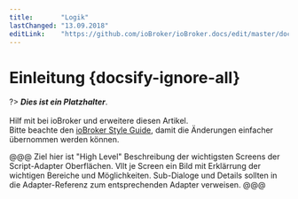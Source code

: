 ```yaml
---
title:       "Logik"
lastChanged: "13.09.2018"
editLink:    "https://github.com/ioBroker/ioBroker.docs/edit/master/docs/logic/README.md"
---
```


# Einleitung {docsify-ignore-all}

?> ***Dies ist ein Platzhalter***.
   <br><br>
   Hilf mit bei ioBroker und erweitere diesen Artikel.  
   Bitte beachte den [ioBroker Style Guide](community/styleguidedoc),
   damit die Änderungen einfacher übernommen werden können.

   @@@
   Ziel hier ist "High Level" Beschreibung der wichtigsten Screens der Script-Adapter Oberflächen. Vllt je Screen ein Bild mit Erklärrung der wichtigen Bereiche und Möglichkeiten.
   Sub-Dialoge und Details sollten in die Adapter-Referenz zum entsprechenden Adapter verweisen.
   @@@
